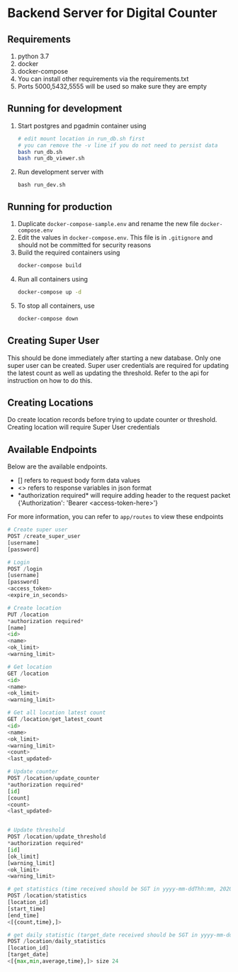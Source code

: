 # Backend Server for Digital Counter

## Requirements
1. python 3.7
1. docker
1. docker-compose
1. You can install other requirements via the requirements.txt
1. Ports 5000,5432,5555 will be used so make sure they are empty

## Running for development
1. Start postgres and pgadmin container using
    ```bash
    # edit mount location in run_db.sh first
    # you can remove the -v line if you do not need to persist data
    bash run_db.sh
    bash run_db_viewer.sh
    ```
2. Run development server with
    ```
    bash run_dev.sh
    ```

## Running for production
1. Duplicate `docker-compose-sample.env` and rename the new file `docker-compose.env`
1. Edit the values in `docker-compose.env`. This file is in `.gitignore` and should not be committed for security reasons 
1. Build the required containers using
    ```bash
    docker-compose build
    ```
1. Run all containers using
    ```bash
    docker-compose up -d
    ```
1. To stop all containers, use
    ```bash
    docker-compose down
    ```


## Creating Super User
This should be done immediately after starting a new database. Only one super user can be created. Super user credentials are required for updating the latest count as well as updating the threshold. Refer to the api for instruction on how to do this.

## Creating Locations
Do create location records before trying to update counter or threshold. Creating location will require Super User credentials

## Available Endpoints
Below are the available endpoints.
- [] refers to request body form data values
- <> refers to response variables in json format
- \*authorization required\* will require adding header to the request packet {'Authorization': 'Bearer \<access-token-here\>'}

For more information, you can refer to `app/routes` to view these endpoints

```python
# Create super user
POST /create_super_user
[username]
[password]

# Login
POST /login
[username]
[password]
<access_token>
<expire_in_seconds>

# Create location
PUT /location
*authorization required*
[name]
<id>
<name>
<ok_limit>
<warning_limit>

# Get location
GET /location
<id>
<name>
<ok_limit>
<warning_limit>

# Get all location latest count
GET /location/get_latest_count
<id>
<name>
<ok_limit>
<warning_limit>
<count>
<last_updated>

# Update counter
POST /location/update_counter
*authorization required*
[id]
[count]
<count>
<last_updated>


# Update threshold
POST /location/update_threshold
*authorization required*
[id]
[ok_limit]
[warning_limit]
<ok_limit>
<warning_limit>

# get statistics (time received should be SGT in yyyy-mm-ddThh:mm, 2020-06-01T08:15)
POST /location/statistics
[location_id]
[start_time]
[end_time]
<[{count,time},]>

# get daily statistic (target_date received should be SGT in yyyy-mm-dd, 2020-06-01)
POST /location/daily_statistics
[location_id]
[target_date]
<[{max,min,average,time},]> size 24
```

